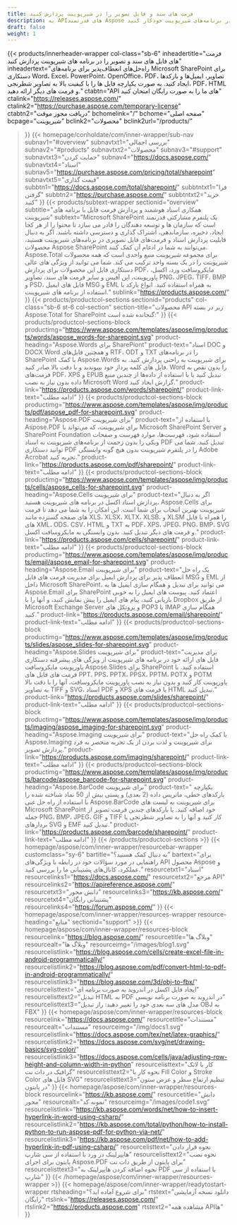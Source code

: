 ```yaml
---
title: فرمت های سند و فایل تصویر را در شیرپوینت پردازش کنید
description: به APIهای قدرتمند Aspose دسترسی داشته باشید تا ویرایش، تبدیل و پردازش فرمت‌های فایل‌های سند و تصویر را در برنامه‌های شیرپوینت خودکار کنید.
draft: false
weight: 1
---
```

{{< products/innerheader-wrapper col-class="sb-6"
  inheadertitle="فرمت های فایل های سند و تصویر را در برنامه های شیرپوینت پردازش کنید"
  inheadertext="راه‌حل‌های انعطاف‌پذیر برای برنامه‌های Microsoft SharePoint برای دستکاری Word، Excel، PowerPoint، OpenOffice، PDF، تصاویر، ایمیل‌ها و بارکدها ایجاد کنید. به صورت یکپارچه فایل ها را با کیفیت بالا به تصاویر شطرنجی، PDF، HTML و فرمت های دیگر ارائه دهید."
  ctabtn="API های ما را به صورت رایگان امتحان کنید"
  ctalink="https://releases.aspose.com/"
  ctalink2="https://purchase.aspose.com/temporary-license"
  ctabtn2="دریافت مجوز موقت"
  bchomelink="/"
  bchome="صفحه اصلی"
  bcpage="شیرپوینت"
  bclink2="محصولات"
  bclink2url="/products/"
  >}}
  {{< homepage/conholdate/com/inner-wrapper/sub-nav 
subnav1="#overview"
subnavtxt1="بررسی اجمالی" 
subnav2="#products"
subnavtxt2="محصولات" 
subnav3="#support"
subnavtxt3="حمایت کردن" 
subnav4="https://docs.aspose.com/"
subnavtxt4="اسناد" 
subnav5="https://purchase.aspose.com/pricing/total/sharepoint"
subnavtxt5="قیمت گذاری" 
subbtn1="https://docs.aspose.com/total/sharepoint/"
subbtntxt1="فرا گرفتن"
subbtn2="https://purchase.aspose.com/"
subbtntxt2="خرید کنید"
>}}
   {{< products/subtext-wrapper
   sectionid="overview" 
   subtitle="همکاری اسناد هوشمند و پردازش فرمت فایل با برنامه های شیرپوینت"
   subtext="Microsoft SharePoint یک پلتفرم مشارکتی قدرتمند است که سازمان ها و توسعه دهندگان را قادر می سازد تا محتوا را از هر کجا ایجاد، ذخیره، سازماندهی، اشتراک گذاری و دسترسی داشته باشند. اگر به دنبال قابلیت پردازش اسناد و فرمت‌های فایل تصویری در برنامه‌های شیرپوینت هستید، محصولات Aspose SharePoint می‌توانند به شما در ادغام آن کمک کنند. Aspose.Total برای مجموعه شیرپوینت منبع واحدی است که همه محصولات شیرپوینت را در یک بسته واحد ترکیب می کند. شما می توانید از ویژگی های عالی دستکاری فایل این محصولات برای پردازش PDF، مایکروسافت ورد، اکسل، پاورپوینت، اپن آفیس و سایر فرمت های سند، تصاویر PNG، JPEG، TIFF، BMP و PSD، فایل های ایمیل MSG و EML به همراه استفاده کنید. انواع بارکد با استفاده از برنامه های شیرپوینت."
   sublink="https://products.aspose.com/"
   >}} 
{{< products/productcol-sections
sectionid="products" 
col-class="sb-6 st-6 col-section"
section-title="محصولات API زیر در بسته Aspose.Total for SharePoint گنجانده شده است:"
>}}
{{< products/productcol-sections-block
productimg="https://www.aspose.com/templates/aspose/img/products/words/aspose_words-for-sharepoint.svg"
product-heading="Aspose.Words برای SharePiont"
product-text="اسناد DOC و DOCX Word و همچنین فایل‌های RTF، ODT و TXT را در برنامه‌های SharePoint با کمک Aspose.Words برای شیرپوینت به راحتی پردازش کنید. به فایل های کلمه پرداز خود بپیوندید و با دقت بالا صادر کنید. Word را بدون نقص به فرمت‌های PDF، XPS و EPUB تبدیل کنید یا با استفاده از داده‌ها از چندین منبع داده بدون نیاز به نصب Microsoft Word گزارش ایجاد کنید."
product-link="https://products.aspose.com/words/sharepoint/"
product-link-text="ادامه مطلب"
>}}
{{< products/productcol-sections-block
productimg="https://www.aspose.com/templates/aspose/img/products/pdf/aspose_pdf-for-sharepoint.svg"
product-heading="Aspose.PDF برای شیرپوینت"
product-text="با استفاده از Aspose.PDF برای شیرپوینت، که می‌تواند با Microsoft SharePoint Server و SharePoint Foundation استفاده شود، فهرست‌ها، موارد فهرست و صفحات ویکی را بدون زحمت از برنامه‌های شیرپوینت به اسناد PDF تبدیل کنید. شما می توانید دستکاری PDF را در پلتفرم شیرپوینت بدون هیچ گونه وابستگی Adobe Acrobat تجربه کنید."
product-link="https://products.aspose.com/pdf/sharepoint/"
product-link-text="ادامه مطلب"
>}}
{{< products/productcol-sections-block
productimg="https://www.aspose.com/templates/aspose/img/products/cells/aspose_cells-for-sharepoint.svg"
product-heading="Aspose.Cells برای شیرپوینت"
product-text="اگر به دنبال پردازش اسناد اکسل در برنامه های شیرپوینت هستید، Aspose.Cells برای شیرپوینت بهترین انتخاب برای شما است. این امکان را به شما می دهد تا فرمت های صفحه گسترده مانند XLS، XLSX، XLTX، XLSB، و XLSM را همراه با فایل های XML، ODS، CSV، HTML و TXT به PDF، XPS، JPEG، PNG، BMP، SVG و فرمت های دیگر تبدیل کنید. بدون وابستگی به مایکروسافت اکسل."
product-link="https://products.aspose.com/cells/sharepoint/"
product-link-text="ادامه مطلب"
>}}
{{< products/productcol-sections-block
productimg="https://www.aspose.com/templates/aspose/img/products/email/aspose_email-for-sharepoint.svg"
product-heading="Aspose.Email برای شیرپوینت"
product-text="یک راه حل انعطاف پذیر برای پردازش ایمیل برای مدیریت فرمت های فایل MSG و EML از داخل Microsoft SharePoint، می توانید برای تبدیل و همگام سازی ایمیل ها به Aspose.Email برای SharePoint اعتماد کنید. پیوست های ایمیل را به خوبی بازیابی کنید، پیام های ایمیل را پیش نمایش کنید، و آنها را با Dropbox از طریق Microsoft Exchange Server و پروتکل های POP3 یا IMAP همگام سازی کنید."
product-link="https://products.aspose.com/email/sharepoint/"
product-link-text="ادامه مطلب"
>}}
{{< products/productcol-sections-block
productimg="https://www.aspose.com/templates/aspose/img/products/slides/aspose_slides-for-sharepoint.svg"
product-heading="Aspose.Slides برای شیرپوینت"
product-text="برای مدیریت فایل های ارائه خود در برنامه های شیرپوینت از ویژگی های پیشرفته دستکاری پاورپوینت مایکروسافت Aspose.Slides برای SharePoint استفاده کنید. با فرمت های فایل های PPT، PPS، PPTX، PPSX، PPTM، POTX و POTM پاورپوینت کار کنید و بدون نیاز به نصب پاورپوینت مایکروسافت، آنها را با دقت بالا به تصاویر TIFF و SVG، اسناد PDF و XPS یا فرمت های HTML تبدیل کنید."
product-link="https://products.aspose.com/slides/sharepoint/"
product-link-text="ادامه مطلب"
>}}
{{< products/productcol-sections-block
productimg="https://www.aspose.com/templates/aspose/img/products/imaging/aspose_imaging-for-sharepoint.svg"
product-heading="Aspose.Imaging برای شیرپوینت"
product-text="با کمک راه حل Aspose.Imaging برای شیرپوینت و لذت بردن از یک تجربه منحصر به فرد پردازش تصویر."
product-link="https://products.aspose.com/imaging/sharepoint/"
product-link-text="ادامه مطلب"
>}}
{{< products/productcol-sections-block
productimg="https://www.aspose.com/templates/aspose/img/products/barcode/aspose_barcode-for-sharepoint.svg"
product-heading="Aspose.BarCode برای شیرپوینت"
product-text=" یکپارچه بارکدهای خطی، ماتریس داده (2 بعدی) و پستی بیش از 50 نماد شناخته شده را با استفاده از راه حل غنی Aspose.BarCode برای شیرپوینت به لیست های Microsoft SharePoint خود اضافه کنید. با بارکدهای چندین فرمت تصویر از جمله PNG، BMP، JPEG، GIF و TIFF کار کنید و آنها را به تصاویر شطرنجی یا بردارهای SVG و EMF تبدیل کنید."
product-link="https://products.aspose.com/barcode/sharepoint/"
product-link-text="ادامه مطلب"
>}} 
{{< /products/productcol-sections >}}
{{< homepage/aspose/com/inner-wrapper/resourcebar-wrapper
customclass="sy-6"
bartitle="به دنبال کمک هستید؟"
bartext="برای راهنمایی در مورد سؤالات خود در رابطه با ویژگی‌های API محصول Aspose و عملکرد، کانال‌های پشتیبانی ما را بررسی کنید."
resourcetxt1="اسناد"
resourcelinks1="https://docs.aspose.com/"
resourcetxt2="مرجع API"
resourcelinks2="https://apireference.aspose.com/"
resourcetxt3="دانش محور"
resourcelinks3="https://kb.aspose.com/"
resourcetxt4="پشتیبانی رایگان"
resourcelinks4="https://forum.aspose.com/"
>}}
{{< homepage/aspose/com/inner-wrapper/resources-wrapper
resource-heading="منابع"
sectionid="support" >}}
{{< homepage/aspose/com/inner-wrapper/resources-block
resourcelink="https://blog.aspose.com/"
resourcetitle="وبلاگ ها"
resourcealt="وبلاگ ها"
resourceimg="/images/blog1.svg"
resourcelistlink="https://blog.aspose.com/cells/create-excel-file-in-android-programmatically/"
resourcelistlink2="https://blog.aspose.com/pdf/convert-html-to-pdf-in-android-programmatically/"
resourcelistlink3="https://blog.aspose.com/3d/obj-to-fbx/"
resourcelisttext="ایجاد فایل اکسل در اندروید به صورت برنامه ای"
resourcelisttext2="تبدیل HTML به PDF در اندروید به صورت برنامه نویسی"
resourcelisttext3="مدل های سه بعدی خود را تغییر دهید: راز تبدیل OBJ به FBX"
>}}
{{< homepage/aspose/com/inner-wrapper/resources-block
resourcelink="https://docs.aspose.com/"
resourcetitle="مستندات"
resourcealt="مستندات"
resourceimg="/img/docs1.svg"
resourcelistlink="https://docs.aspose.com/tex/net/latex-graphics/"
resourcelistlink2="https://docs.aspose.com/svg/net/drawing-basics/svg-color/"
resourcelistlink3="https://docs.aspose.com/cells/java/adjusting-row-height-and-column-width-in-python"
resourcelisttext="کار با لاتک گرافیک در دات نت"
resourcelisttext2="نحوه کار با Fill Color و Stroke Color فایل های SVG"
resourcelisttext3="تنظیم ارتفاع سطر و عرض ستون در پایتون"
>}}
{{< homepage/aspose/com/inner-wrapper/resources-block
resourcelink="https://kb.aspose.com/"
resourcetitle="دانش محور"
resourcealt="نمونه کد"
resourceimg="/images/code1.svg"
resourcelistlink="https://kb.aspose.com/words/net/how-to-insert-hyperlink-in-word-using-csharp/"
resourcelistlink2="https://kb.aspose.com/total/python/how-to-install-python-to-run-aspose-pdf-for-python-via-net/"
resourcelistlink3="https://kb.aspose.com/pdf/net/how-to-add-hyperlink-in-pdf-using-csharp/"
resourcelisttext="نحوه قرار دادن هایپرلینک در ورد با استفاده از سی شارپ"
resourcelisttext2="نحوه نصب پایتون برای اجرای Aspose.PDF برای پایتون از طریق دات نت"
resourcelisttext3="نحوه اضافه کردن هایپرلینک به PDF با استفاده از سی شارپ"
>}}
{{< /homepage/aspose/com/inner-wrapper/resources-wrapper >}}
{{< homepage/aspose/com/inner-wrapper/readytostart-wrapper
rtsheading="برای شروع آماده اید؟"
rtstext="دانلود نسخه آزمایشی رایگان"
rtslink="https://releases.aspose.com/"
rtslink2="https://products.aspose.com"
rtstext2="مشاهده همه APIها" 
>}}
